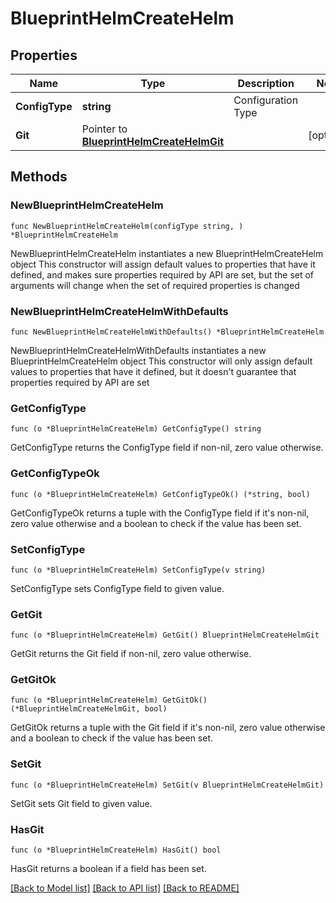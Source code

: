# BlueprintHelmCreateHelm

## Properties

Name | Type | Description | Notes
------------ | ------------- | ------------- | -------------
**ConfigType** | **string** | Configuration Type | 
**Git** | Pointer to [**BlueprintHelmCreateHelmGit**](blueprintHelmCreate_helm_git.md) |  | [optional] 

## Methods

### NewBlueprintHelmCreateHelm

`func NewBlueprintHelmCreateHelm(configType string, ) *BlueprintHelmCreateHelm`

NewBlueprintHelmCreateHelm instantiates a new BlueprintHelmCreateHelm object
This constructor will assign default values to properties that have it defined,
and makes sure properties required by API are set, but the set of arguments
will change when the set of required properties is changed

### NewBlueprintHelmCreateHelmWithDefaults

`func NewBlueprintHelmCreateHelmWithDefaults() *BlueprintHelmCreateHelm`

NewBlueprintHelmCreateHelmWithDefaults instantiates a new BlueprintHelmCreateHelm object
This constructor will only assign default values to properties that have it defined,
but it doesn't guarantee that properties required by API are set

### GetConfigType

`func (o *BlueprintHelmCreateHelm) GetConfigType() string`

GetConfigType returns the ConfigType field if non-nil, zero value otherwise.

### GetConfigTypeOk

`func (o *BlueprintHelmCreateHelm) GetConfigTypeOk() (*string, bool)`

GetConfigTypeOk returns a tuple with the ConfigType field if it's non-nil, zero value otherwise
and a boolean to check if the value has been set.

### SetConfigType

`func (o *BlueprintHelmCreateHelm) SetConfigType(v string)`

SetConfigType sets ConfigType field to given value.


### GetGit

`func (o *BlueprintHelmCreateHelm) GetGit() BlueprintHelmCreateHelmGit`

GetGit returns the Git field if non-nil, zero value otherwise.

### GetGitOk

`func (o *BlueprintHelmCreateHelm) GetGitOk() (*BlueprintHelmCreateHelmGit, bool)`

GetGitOk returns a tuple with the Git field if it's non-nil, zero value otherwise
and a boolean to check if the value has been set.

### SetGit

`func (o *BlueprintHelmCreateHelm) SetGit(v BlueprintHelmCreateHelmGit)`

SetGit sets Git field to given value.

### HasGit

`func (o *BlueprintHelmCreateHelm) HasGit() bool`

HasGit returns a boolean if a field has been set.


[[Back to Model list]](../README.md#documentation-for-models) [[Back to API list]](../README.md#documentation-for-api-endpoints) [[Back to README]](../README.md)


